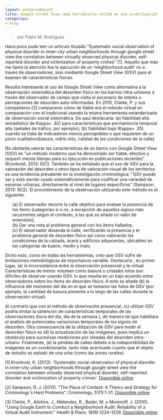 ```yaml
---
layout: postpruebacont
title: Google Street View como herramienta válida en una investigación
categories:
- blog
---
```

> por Pablo M. Rodríguez

<p>Hace poco pude leer un artículo titulado "Systematic social observation of physical disorder in inner-city urban neighborhoods through google street view the correlation between virtually observed physical disorder, self-reported disorder and victimization of property crimes" [1]. Aquello que más me llamó la atención fue la ejecución de un 'neighborhood audit' no a través de observadores, sino mediante Google Street View (GSV) para el examen de características físicas.</p>  

<p>Resulta interesante el uso de Google Street View como alternativa a la observación sistemática del desorden físico en los barrios intra-urbanos a través del observador de campo que visita el escenario de interés o percepciones de desorden auto-informadas. En 2010, Clarke, P. y sus compañeros [3] compararon cómo de fiable era el método virtual en comparación con el tradicional usando la misma herramienta estandarizada de observación social sistemática. De aquí destacaría: (a) fiabilidad alta (estadístico de Kappa= .92) para características que permanencia temporal alta (señales de tráfico, por ejemplo); (b) fiabilidad baja (Kappa= .35) cuando se trata de indicadores menos perceptibles o que requieren de un juicio cualitativo(basura, vidrio roto, calidad de las condiciones de la calle).
<p>No obstante,valorar las características de un barrio con Google Street View (GSV) es "un método moderno que ha demostrado ser fiable, efectivo y requerir menos tiempo para su ejecución en publicaciones recientes" (Kronkvist, 2013: 6)[1]. También se ha señalado que el uso de GSV para la valoración del desorden u otros tipos de valoración visual de los territorios es una tendencia prevalente en la investigación criminológica: "GSV puede ser y está siendo usado sistemáticamente para codificar una variedad de escenas urbanas, directamente al nivel de lugares específicos” (Sampson, 2013: 9)[2].
El procedimiento de la observación utilizando este método es el siguiente: </p>
<ul style="list-style-type:none">
  <li>(a) El observador recorre la calle objetivo para evaluar la presencia de los ítems (categorías sí o no, a excepción de aquellos signos más recurrentes según el contexto, a los que se añade un valor de extensión);</li>
  <li>(b) Dar una nota al problema general con los ítems hallados;</li>
  <li>(c) El observador desanda la calle, verificando la presencia y el problema general de desorden físico así como valorando las condiciones de la calzada, acera y edificios adyacentes, ubicables en las categorías de bueno, medio y malo. </li>
</ul>   

<p>Dicho esto, como en todas las herramientas, creo que GSV sufre de limitaciones metodológicas de importancia variable. Destacaría , en primer lugar, (a) la inconsistencia entre la observación presencial y la virtual. Características de menor volumen como basura o cristales rotos son difíciles de observar usando GSV, lo que resulta en un bajo acuerdo entre observadores sobre los ítems de desorden físico. A esto se añade (b) la influencia del momento del día en el que se tomaron las fotos de GSV (por ejemplo, la cantidad de basura presente a lo largo de las calles durante la observación virtual). 
<p> Al contrario que con el método de observación presencial, (c) utilizar GSV podría limitar la obtención de características temporales de las observaciones (hora del día, día de la semana ), de manera tal que habilitara el análisis de potenciales variaciones temporales de los signos de desorden. 
Otra consecuencia de la utilización de GSV para medir el desorden físico es (d) la actualización de las imágenes, pues implica un obstáculo para sucesivas mediciones por oleadas del desorden intra-urbano. Finalmente, (e) la pérdida de calles debido a la indisponibilidad de imágenes es un condicionante, tanto más acentuado cuanto que el objeto de estudio es aislado de una urbe (como las zonas rurales). </p>

<p>[1] Kronkvist, K. (2013). 'Systematic social observation of physical disorder in inner-city urban neighborhoods through google street view the correlation between virtually observed physical disorder, self-reported disorder and victimization of property crimes'. <a href="http://dspace.mah.se/bitstream/handle/2043/15962/systematicsocialobservationofphysicaldisorderininner-cityurbanneighborhoodsthroughgooglestreetview.pdf?sequence=2" target="_blank">Disponible online</a> </p>
<p>[2] Sampson, R. J. (2013). "The Place of Context: A Theory and Strategy for Criminology's Hard Problems". Criminology, 51(1):1-31. <a href="https://dash.harvard.edu/bitstream/handle/1/11324028/ASC%20Presidential%20Address_Sampson_Final.pdf" target="_blank">Disponible online</a> </p> 
<p>[3] Clarke, P., Ailshire, J., Melendez, R., Bader, M. y Morenoff, J. (2010). "Using Google Earth to Conduct a Neighborhood Audit: Reliability of a Virtual Audit Instrument." Health & Place, 16(6):1224-1229. <a href="http://www.albany.edu/faculty/fboscoe/papers/clarke2010.pdf" target="_blank">Disponible online</a></p>
